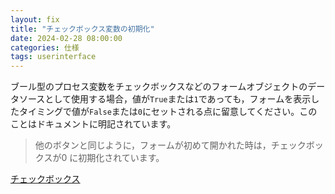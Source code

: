 ```yaml
---
layout: fix
title: "チェックボックス変数の初期化"
date: 2024-02-28 08:00:00
categories: 仕様
tags: userinterface
---
```


ブール型のプロセス変数をチェックボックスなどのフォームオブジェクトのデータソースとして使用する場合，値が`True`または`1`であっても，フォームを表示したタイミングで値が`False`または`0`にセットされる点に留意してください。このことはドキュメントに明記されています。

> 他のボタンと同じように，フォームが初めて開かれた時は，チェックボックスが0 に初期化されています。

<i class="fa fa-external-link" aria-hidden="true"></i> [チェックボックス](https://doc.4d.com/4Dv20R3/4D/20-R3/Check-Boxes.300-6611851.ja.html)
